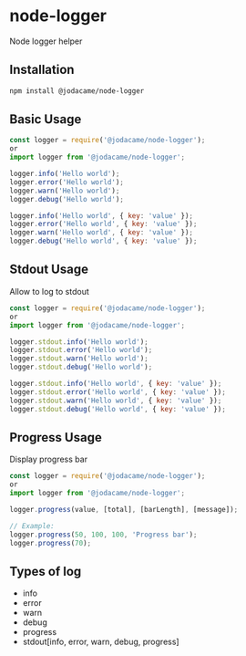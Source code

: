 # node-logger
Node logger helper

## Installation
```bash
npm install @jodacame/node-logger
```

## Basic Usage
```javascript
const logger = require('@jodacame/node-logger');
or 
import logger from '@jodacame/node-logger';

logger.info('Hello world');
logger.error('Hello world');
logger.warn('Hello world');
logger.debug('Hello world');

logger.info('Hello world', { key: 'value' });
logger.error('Hello world', { key: 'value' });
logger.warn('Hello world', { key: 'value' });
logger.debug('Hello world', { key: 'value' });

```

## Stdout Usage
Allow to log to stdout

```javascript
const logger = require('@jodacame/node-logger');
or
import logger from '@jodacame/node-logger';

logger.stdout.info('Hello world');
logger.stdout.error('Hello world');
logger.stdout.warn('Hello world');
logger.stdout.debug('Hello world');

logger.stdout.info('Hello world', { key: 'value' });
logger.stdout.error('Hello world', { key: 'value' });
logger.stdout.warn('Hello world', { key: 'value' });
logger.stdout.debug('Hello world', { key: 'value' });

```

## Progress Usage
Display progress bar

```javascript
const logger = require('@jodacame/node-logger');
or
import logger from '@jodacame/node-logger';

logger.progress(value, [total], [barLength], [message]);

// Example:
logger.progress(50, 100, 100, 'Progress bar');
logger.progress(70);

```

## Types of log
- info
- error
- warn
- debug
- progress
- stdout[info, error, warn, debug, progress]


